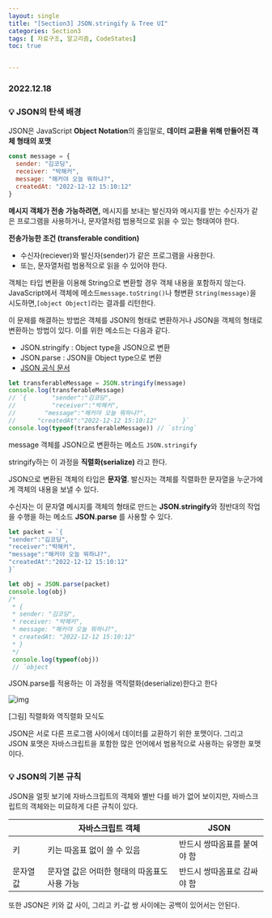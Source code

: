 ```yaml
---
layout: single
title: "[Section3] JSON.stringify & Tree UI"
categories: Section3
tags: [ 자료구조, 알고리즘, CodeStates]
toc: true


---
```


### 2022.12.18

### 💡 JSON의 탄색 배경 

JSON은 JavaScript **Object Notation**의 줄임말로, **데이터 교환을 위해 만들어진 객체 형태의 포맷**

```js
const message = {
  sender: "김코딩",
  receiver: "박해커",
  message: "해커야 오늘 뭐하냐?",
  createdAt: "2022-12-12 15:10:12"
}
```

**메시지 객체가 전송 가능하려면,** 메시지를 보내는 발신자와 메시지를 받는 수신자가 같은 프로그램을 사용하거나, 문자열처럼 범용적으로 읽을 수 있는 형태여야 한다.

 

**전송가능한 조건 (transferable condition)**

- 수신자(reciever)와 발신자(sender)가 같은 프로그램을 사용한다.
- 또는, 문자열처럼 범용적으로 읽을 수 있어야 한다. 

객체는 타입 변환을 이용해 String으로 변환할 경우 객체 내용을 포함하지 않는다. JavaScript에서 객체에 메소드`message.toString()`나 형변환 `String(message)`을 시도하면,` [object Object] `라는 결과를 리턴한다.

이 문제를 해결하는 방법은 객체를 JSON의 형태로 변환하거나 JSON을 객체의 형태로 변환하는 방법이 있다. 이를 위한 메소드는 다음과 같다.

- JSON.stringify : Object type을 JSON으로 변환
- JSON.parse : JSON을 Object type으로 변환
- [JSON 공식 문서](https://www.json.org/json-en.html)

```js
let transferableMessage = JSON.stringify(message)
console.log(transferableMessage) 
// `{		"sender":"김코딩",
//			"receiver":"박해커",
//		  "message":"해커야 오늘 뭐하냐?",
//	    "createdAt":"2022-12-12 15:10:12"		}`
console.log(typeof(transferableMessage)) // `string`
```

message 객체를 JSON으로 변환하는 메소드 `JSON.stringify`

stringify하는 이 과정을 **직렬화(serialize)** 라고 한다.

JSON으로 변환된 객체의 타입은 **문자열**. 발신자는 객체를 직렬화한 문자열을 누군가에게 객체의 내용을 보낼 수 있다. 

수신자는 이 문자열 메시지를 객체의 형태로 만드는 **JSON.stringify**와 정반대의 작업을 수행을 하는 메소드 **JSON.parse** 를 사용할 수 있다.

 

```js
let packet = `{
"sender":"김코딩",
"receiver":"박해커",
"message":"해커야 오늘 뭐하냐?",
"createdAt":"2022-12-12 15:10:12"	
}`

let obj = JSON.parse(packet)
console.log(obj)
/*
 * {
 * sender: "김코딩",
 * receiver: "박해커",
 * message: "해커야 오늘 뭐하냐?",
 * createdAt: "2022-12-12 15:10:12"
 * }
 */
 console.log(typeof(obj))
 // `object`
```

JSON.parse를 적용하는 이 과정을 역직렬화(deserialize)한다고 한다

 

![img](https://blog.kakaocdn.net/dn/bnihhz/btq8jJQbkb5/KtDkh5WKEn53JpCfrkzNk0/img.png)

[그림] 직렬화와 역직렬화 모식도

JSON은 서로 다른 프로그램 사이에서 데이터를 교환하기 위한 포맷이다. 그리고 JSON 포맷은 자바스크립트을 포함한 많은 언어에서 범용적으로 사용하는 유명한 포맷이다.



### 💡 JSON의 기본 규칙

JSON을 얼핏 보기에 자바스크립트의 객체와 별반 다를 바가 없어 보이지만, 자바스크립트의 객체와는 미묘하게 다른 규칙이 있다.

|           | 자바스크립트 객체                            | JSON                        |
| --------- | -------------------------------------------- | --------------------------- |
| 키        | 키는 따옴표 없이 쓸 수 있음                  | 반드시 쌍따옴표를 붙여야 함 |
| 문자열 값 | 문자열 값은 어떠한 형태의 따옴표도 사용 가능 | 반드시 쌍따옴표로 감싸야 함 |

 또한 JSON은 키와 값 사이, 그리고 키-값 쌍 사이에는 공백이 있어서는 안된다.

